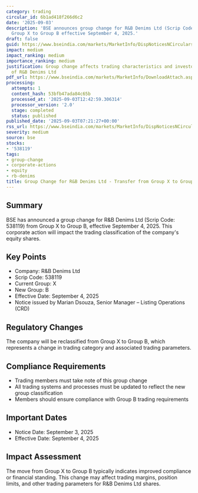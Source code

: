 ```yaml
---
category: trading
circular_id: 6b1ad418f266d6c2
date: '2025-09-03'
description: 'BSE announces group change for R&B Denims Ltd (Scrip Code: 538119) from
  Group X to Group B effective September 4, 2025.'
draft: false
guid: https://www.bseindia.com/markets/MarketInfo/DispNoticesNCirculars.aspx?Noticeid={1155065B-AABF-4B7A-A40C-83D3B2977A0F}&noticeno=20250903-7&dt=09/03/2025&icount=7&totcount=21&flag=0
impact: medium
impact_ranking: medium
importance_ranking: medium
justification: Group change affects trading characteristics and investor perception
  of R&B Denims Ltd
pdf_url: https://www.bseindia.com/markets/MarketInfo/DownloadAttach.aspx?id=20250903-7&attachedId=
processing:
  attempts: 1
  content_hash: 53bfb47ada84c65b
  processed_at: '2025-09-03T12:42:59.306314'
  processor_version: '2.0'
  stage: completed
  status: published
published_date: '2025-09-03T07:21:27+00:00'
rss_url: https://www.bseindia.com/markets/MarketInfo/DispNoticesNCirculars.aspx?Noticeid={1155065B-AABF-4B7A-A40C-83D3B2977A0F}&noticeno=20250903-7&dt=09/03/2025&icount=7&totcount=21&flag=0
severity: medium
source: bse
stocks:
- '538119'
tags:
- group-change
- corporate-actions
- equity
- rb-denims
title: Group Change for R&B Denims Ltd - Transfer from Group X to Group B
---
```


## Summary

BSE has announced a group change for R&B Denims Ltd (Scrip Code: 538119) from Group X to Group B, effective September 4, 2025. This corporate action will impact the trading classification of the company's equity shares.

## Key Points

- Company: R&B Denims Ltd
- Scrip Code: 538119
- Current Group: X
- New Group: B
- Effective Date: September 4, 2025
- Notice issued by Marian Dsouza, Senior Manager – Listing Operations (CRD)

## Regulatory Changes

The company will be reclassified from Group X to Group B, which represents a change in trading category and associated trading parameters.

## Compliance Requirements

- Trading members must take note of this group change
- All trading systems and processes must be updated to reflect the new group classification
- Members should ensure compliance with Group B trading requirements

## Important Dates

- Notice Date: September 3, 2025
- Effective Date: September 4, 2025

## Impact Assessment

The move from Group X to Group B typically indicates improved compliance or financial standing. This change may affect trading margins, position limits, and other trading parameters for R&B Denims Ltd shares.